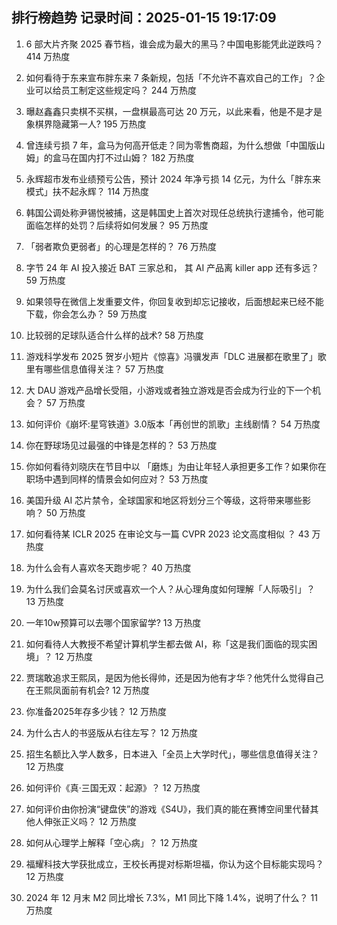 
## 排行榜趋势 记录时间：2025-01-15 19:17:09
  
  1. 6 部大片齐聚 2025 春节档，谁会成为最大的黑马？中国电影能凭此逆跌吗？ 414 万热度
    
  2. 如何看待于东来宣布胖东来 7 条新规，包括「不允许不喜欢自己的工作」？企业可以给员工制定这些规定吗？ 244 万热度
    
  3. 曝赵鑫鑫只卖棋不买棋，一盘棋最高可达 20 万元，以此来看，他是不是才是象棋界隐藏第一人? 195 万热度
    
  4. 曾连续亏损 7 年，盒马为何高开低走？同为零售商超，为什么想做「中国版山姆」的盒马在国内打不过山姆？ 182 万热度
    
  5. 永辉超市发布业绩预亏公告，预计 2024 年净亏损 14 亿元，为什么「胖东来模式」扶不起永辉？ 114 万热度
    
  6. 韩国公调处称尹锡悦被捕，这是韩国史上首次对现任总统执行逮捕令，他可能面临怎样的处罚？后续将如何发展？ 95 万热度
    
  7. 「弱者欺负更弱者」的心理是怎样的？ 76 万热度
    
  8. 字节 24 年 AI 投入接近 BAT 三家总和， 其 AI 产品离 killer app 还有多远？ 59 万热度
    
  9. 如果领导在微信上发重要文件，你回复收到却忘记接收，后面想起来已经不能下载，你会怎么办？ 59 万热度
    
  10. 比较弱的足球队适合什么样的战术? 58 万热度
    
  11. 游戏科学发布 2025 贺岁小短片《惊喜》冯骥发声「DLC 进展都在歌里了」歌里有哪些信息值得关注？ 57 万热度
    
  12. 大 DAU 游戏产品增长受阻，小游戏或者独立游戏是否会成为行业的下一个机会？ 57 万热度
    
  13. 如何评价《崩坏:星穹铁道》3.0版本「再创世的凯歌」主线剧情？ 54 万热度
    
  14. 你在野球场见过最强的中锋是怎样的？ 53 万热度
    
  15. 你如何看待刘晓庆在节目中以 「磨炼」为由让年轻人承担更多工作？如果你在职场中遇到同样的情景会如何应对？ 53 万热度
    
  16. 美国升级 AI 芯片禁令，全球国家和地区将划分三个等级，这将带来哪些影响？ 50 万热度
    
  17. 如何看待某 ICLR 2025 在审论文与一篇 CVPR 2023 论文高度相似 ？ 43 万热度
    
  18. 为什么会有人喜欢冬天跑步呢？ 40 万热度
    
  19. 为什么我们会莫名讨厌或喜欢一个人？从心理角度如何理解「人际吸引」？ 13 万热度
    
  20. 一年10w预算可以去哪个国家留学? 13 万热度
    
  21. 如何看待人大教授不希望计算机学生都去做 AI，称「这是我们面临的现实困境」？ 12 万热度
    
  22. 贾瑞敢追求王熙凤，是因为他长得帅，还是因为他有才华？他凭什么觉得自己在王熙凤面前有机会? 12 万热度
    
  23. 你准备2025年存多少钱？ 12 万热度
    
  24. 为什么古人的书竖版从右往左写？ 12 万热度
    
  25. 招生名额比入学人数多，日本进入「全员上大学时代」，哪些信息值得关注？ 12 万热度
    
  26. 如何评价《真·三国无双：起源》？ 12 万热度
    
  27. 如何评价由你扮演“键盘侠”的游戏《S4U》，我们真的能在赛博空间里代替其他人伸张正义吗？ 12 万热度
    
  28. 如何从心理学上解释「空心病」？ 12 万热度
    
  29. 福耀科技大学获批成立，王校长再提对标斯坦福，你认为这个目标能实现吗？ 12 万热度
    
  30. 2024 年 12 月末 M2 同比增长 7.3%，M1 同比下降 1.4%，说明了什么？ 11 万热度
    
